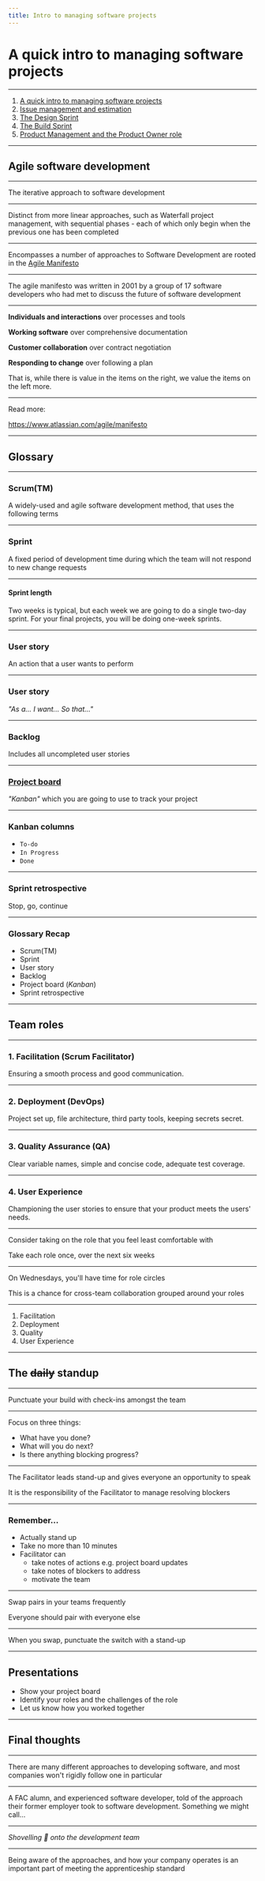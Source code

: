 ```yaml
---
title: Intro to managing software projects
---
```


# A quick intro to managing software projects

---

1. [A quick intro to managing software projects](../proj-mgmt)
2. [Issue management and estimation](../estimation)
3. [The Design Sprint](../design-sprint)
4. [The Build Sprint](../build-sprint)
5. [Product Management and the Product Owner role](../prod-mgmt)

---

## Agile software development

---

The iterative approach to software development

---

Distinct from more linear approaches, such as Waterfall project management, with sequential phases - each of which only begin when the previous one has been completed

---

Encompasses a number of approaches to Software Development are rooted in the [Agile Manifesto](https://agilemanifesto.org/)

---

The agile manifesto was written in 2001 by a group of 17 software developers who had met to discuss the future of software development

---

**Individuals and interactions** over processes and tools

**Working software** over comprehensive documentation

**Customer collaboration** over contract negotiation

**Responding to change** over following a plan

That is, while there is value in the items on
the right, we value the items on the left more.

---

Read more:

https://www.atlassian.com/agile/manifesto

---

## Glossary

---

### Scrum(TM)

A widely-used and agile software development method, that uses the following terms

---

### Sprint

A fixed period of development time during which the team will not respond to new change requests

---

#### Sprint length

Two weeks is typical, but each week we are going to do a single two-day sprint. For your final projects, you will be doing one-week sprints.

---

### User story

An action that a user wants to perform

---

### User story

_"As a...
I want...
So that..."_

---

### Backlog

Includes all uncompleted user stories

---

### [Project board](https://help.github.com/en/github/managing-your-work-on-github/about-project-boards)

_"Kanban"_
which you are going to use to track your project

---

### Kanban columns

- `To-do`
- `In Progress`
- `Done`

---

### Sprint retrospective

Stop, go, continue

---

### Glossary Recap

- Scrum(TM)
- Sprint
- User story
- Backlog
- Project board (_Kanban_)
- Sprint retrospective

---

## Team roles

---

### 1. Facilitation (Scrum Facilitator)

Ensuring a smooth process and good communication.

---

### 2. Deployment (DevOps)

Project set up, file architecture, third party tools, keeping secrets secret.

---

### 3. Quality Assurance (QA)

Clear variable names, simple and concise code, adequate test coverage.

---

### 4. User Experience

Championing the user stories to ensure that your product meets the users' needs.

---

Consider taking on the role that you feel least comfortable with

Take each role once, over the next six weeks

---

On Wednesdays, you'll have time for role circles

This is a chance for cross-team collaboration grouped around your roles

---

1. Facilitation
2. Deployment
3. Quality
4. User Experience

---

## The ~~daily~~ standup

---

Punctuate your build with check-ins amongst the team

---

Focus on three things:

- What have you done?
- What will you do next?
- Is there anything blocking progress?

---

The Facilitator leads stand-up and gives everyone an opportunity to speak

It is the responsibility of the Facilitator to manage resolving blockers

---

### Remember...

- Actually stand up
- Take no more than 10 minutes
- Facilitator can
  - take notes of actions e.g. project board updates
  - take notes of blockers to address
  - motivate the team

---

Swap pairs in your teams frequently

Everyone should pair with everyone else

---

When you swap, punctuate the switch with a stand-up

---

## Presentations

- Show your project board
- Identify your roles and the challenges of the role
- Let us know how you worked together

---

<!--
## Extreme Programming

another agile approach to software development

---

_Extreme Programming improves a software project in five essential ways; communication, simplicity, feedback, respect, and courage._

http://www.extremeprogramming.org/

---

![Diagram showing the approach to extreme programming](http://www.extremeprogramming.org/images/agileflowchart.gif)

---

-->

## Final thoughts

---

There are many different approaches to developing software, and most companies won't rigidly follow one in particular

---

A FAC alumn, and experienced software developer, told of the approach their former employer took to software development. Something we might call...

---

_Shovelling 💩 onto the development team_

---

Being aware of the approaches, and how your company operates is an important part of meeting the apprenticeship standard
